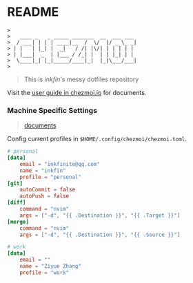 # README
```
>
>   ____ _   _ _____ _______  __  ___ ___ 
>  / ___| | | | ____|__  /  \/  |/ _ \_ _|
> | |   | |_| |  _|   / /| |\/| | | | | | 
> | |___|  _  | |___ / /_| |  | | |_| | | 
>  \____|_| |_|_____/____|_|  |_|\___/___|
>
```

> This is *inkfin*'s messy dotfiles repository

Visit the [user guide in chezmoi.io](https://www.chezmoi.io/user-guide/command-overview/) for documents.

### Machine Specific Settings

> [documents](https://www.chezmoi.io/user-guide/manage-machine-to-machine-differences/)

Config current profiles in `$HOME/.config/chezmoi/chezmoi.toml`.

```toml
# personal
[data]
    email = "inkfinite@qq.com"
    name = "inkfin"
    profile = "personal"
[git]
    autoCommit = false
    autoPush = false
[diff]
    command = "nvim"
    args = ["-d", "{{ .Destination }}", "{{ .Target }}"]
[merge]
    command = "nvim"
    args = ["-d", "{{ .Destination }}", "{{ .Source }}"]

# work
[data]
    email = ""
    name = "Ziyue Zhang"
    profile = "work"
```


